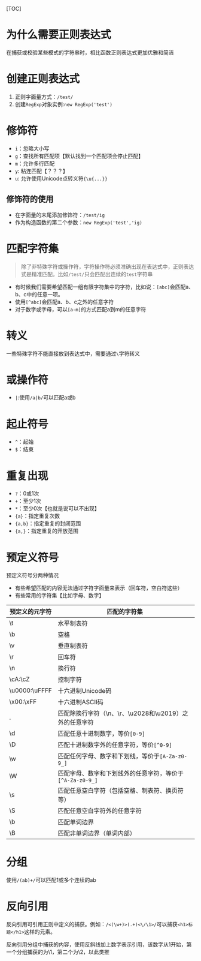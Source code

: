 [TOC]

# 为什么需要正则表达式
在捕获或校验某些模式的字符串时，相比函数正则表达式更加优雅和简洁

# 创建正则表达式
1. 正则字面量方式：`/test/`
2. 创建`RegExp`对象实例:`new RegExp('test')`

# 修饰符
- `i`：忽略大小写
- `g`：查找所有匹配项【默认找到一个匹配项会停止匹配】
- `m`：允许多行匹配
- `y`: 粘连匹配【？？？】
- `u`: 允许使用Unicode点转义符`{\u{...}}`

## 修饰符的使用
- 在字面量的末尾添加修饰符：`/test/ig`
- 作为构造函数的第二个参数：`new RegExp('test','ig)`

# 匹配字符集
> 除了非特殊字符或操作符，字符操作符必须准确出现在表达式中，正则表达式是精准匹配。比如`/test/`只会匹配出连续的`test`字符串

- 有时候我们需要希望匹配一组有限字符集中的字符，比如说：`[abc]`会匹配a、b、c中的任意一项。
- 使用`[^abc]`会匹配a、b、c之外的任意字符
- 对于数字或字母，可以`[a-m]`的方式匹配a到m的任意字符

# 转义
一些特殊字符不能直接放到表达式中，需要通过`\`字符转义

# 或操作符
- `|`:使用`/a|b/`可以匹配a或b

# 起止符号
- `^`：起始
- `$`：结束

# 重复出现
- `?`：0或1次
- `+`：至少1次
- `*`：至少0次【也就是说可以不出现】
- `{a}`：指定重复次数
- `{a,b}`：指定重复的封闭范围
- `{a,}`：指定重复的开放范围

# 预定义符号
预定义符号分两种情况
- 有些希望匹配的内容无法通过字符字面量来表示（回车符，空白符这些）
- 有些常用的字符集【比如字母、数字】

预定义的元字符 | 匹配的字符集 
-- | -- 
\t | 水平制表符 
\b | 空格
\v | 垂直制表符
\r | 回车符
\n | 换行符
\cA:\cZ | 控制字符
\u0000:\uFFFF | 十六进制Unicode码
\x00:\xFF | 十六进制ASCII码
. | 匹配除换行字符（\n、\r、\u2028和\u2019）之外的任意字符
\d | 匹配任意十进制数字，等价`[0-9]`
\D | 匹配十进制数字外的任意字符，等价`[^0-9]`
\w | 匹配任何字母、数字和下划线，等价于`[A-Za-z0-9_]`
\W | 匹配字母、数字和下划线外的任意字符，等价于`[^A-Za-z0-9_]`
\s | 匹配任意空白字符（包括空格、制表符、换页符等）
\S | 匹配任意空白字符外的任意字符
\b | 匹配单词边界
\B | 匹配非单词边界（单词内部）

# 分组
使用`/(ab)+/`可以匹配1或多个连续的ab

# 反向引用
反向引用可引用正则中定义的捕获。例如：`/<(\w+)>(.+)<\/\1>/`可以捕获`<h1>标题</h1>`这样的元素。

反向引用分组中捕获的内容，使用反斜线加上数字表示引用，该数字从1开始，第一个分组捕获的为\1，第二个为\2，以此类推